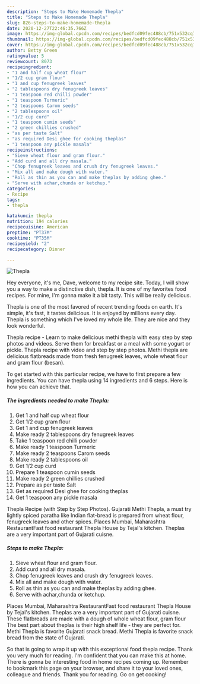 ```yaml
---
description: "Steps to Make Homemade Thepla"
title: "Steps to Make Homemade Thepla"
slug: 826-steps-to-make-homemade-thepla
date: 2020-12-27T22:46:35.766Z
image: https://img-global.cpcdn.com/recipes/bedfcd09fec488cb/751x532cq70/thepla-recipe-main-photo.jpg
thumbnail: https://img-global.cpcdn.com/recipes/bedfcd09fec488cb/751x532cq70/thepla-recipe-main-photo.jpg
cover: https://img-global.cpcdn.com/recipes/bedfcd09fec488cb/751x532cq70/thepla-recipe-main-photo.jpg
author: Betty Green
ratingvalue: 5
reviewcount: 8073
recipeingredient:
- "1 and half cup wheat flour"
- "1/2 cup gram flour"
- "1 and cup fenugreek leaves"
- "2 tablespoons dry fenugreek leaves"
- "1 teaspoon red chilli powder"
- "1 teaspoon Turmeric"
- "2 teaspoons Carom seeds"
- "2 tablespoons oil"
- "1/2 cup curd"
- "1 teaspoon cumin seeds"
- "2 green chillies crushed"
- "as per taste Salt"
- "as required Desi ghee for cooking theplas"
- "1 teaspoon any pickle masala"
recipeinstructions:
- "Sieve wheat flour and gram flour."
- "Add curd and all dry masala."
- "Chop fenugreek leaves and crush dry fenugreek leaves."
- "Mix all and make dough with water."
- "Roll as thin as you can and make theplas by adding ghee."
- "Serve with achar,chunda or ketchup."
categories:
- Recipe
tags:
- thepla

katakunci: thepla 
nutrition: 194 calories
recipecuisine: American
preptime: "PT37M"
cooktime: "PT35M"
recipeyield: "2"
recipecategory: Dinner

---
```



![Thepla](https://img-global.cpcdn.com/recipes/bedfcd09fec488cb/751x532cq70/thepla-recipe-main-photo.jpg)

Hey everyone, it's me, Dave, welcome to my recipe site. Today, I will show you a way to make a distinctive dish, thepla. It is one of my favorites food recipes. For mine, I'm gonna make it a bit tasty. This will be really delicious.

Thepla is one of the most favored of recent trending foods on earth. It's simple, it's fast, it tastes delicious. It is enjoyed by millions every day. Thepla is something which I've loved my whole life. They are nice and they look wonderful.

Thepla recipe - Learn to make delicious methi thepla with easy step by step photos and videos. Serve them for breakfast or a meal with some yogurt or pickle. Thepla recipe with video and step by step photos. Methi thepla are delicious flatbreads made from fresh fenugreek leaves, whole wheat flour and gram flour (besan).


To get started with this particular recipe, we have to first prepare a few ingredients. You can have thepla using 14 ingredients and 6 steps. Here is how you can achieve that.

<!--inarticleads1-->

##### The ingredients needed to make Thepla:

1. Get 1 and half cup wheat flour
1. Get 1/2 cup gram flour
1. Get 1 and cup fenugreek leaves
1. Make ready 2 tablespoons dry fenugreek leaves
1. Take 1 teaspoon red chilli powder
1. Make ready 1 teaspoon Turmeric
1. Make ready 2 teaspoons Carom seeds
1. Make ready 2 tablespoons oil
1. Get 1/2 cup curd
1. Prepare 1 teaspoon cumin seeds
1. Make ready 2 green chillies crushed
1. Prepare as per taste Salt
1. Get as required Desi ghee for cooking theplas
1. Get 1 teaspoon any pickle masala


Thepla Recipe (with Step by Step Photos). Gujarati Methi Thepla, a must try lightly spiced paratha like Indian flat-bread is prepared from wheat flour, fenugreek leaves and other spices. Places Mumbai, Maharashtra RestaurantFast food restaurant Thepla House by Tejal&#39;s kitchen. Theplas are a very important part of Gujarati cuisne. 

<!--inarticleads2-->

##### Steps to make Thepla:

1. Sieve wheat flour and gram flour.
1. Add curd and all dry masala.
1. Chop fenugreek leaves and crush dry fenugreek leaves.
1. Mix all and make dough with water.
1. Roll as thin as you can and make theplas by adding ghee.
1. Serve with achar,chunda or ketchup.


Places Mumbai, Maharashtra RestaurantFast food restaurant Thepla House by Tejal&#39;s kitchen. Theplas are a very important part of Gujarati cuisne. These flatbreads are made with a dough of whole wheat flour, gram flour The best part about theplas is their high shelf life - they are perfect for. Methi Thepla is favorite Gujarati snack bread. Methi Thepla is favorite snack bread from the state of Gujarati. 

So that is going to wrap it up with this exceptional food thepla recipe. Thank you very much for reading. I'm confident that you can make this at home. There is gonna be interesting food in home recipes coming up. Remember to bookmark this page on your browser, and share it to your loved ones, colleague and friends. Thank you for reading. Go on get cooking!
